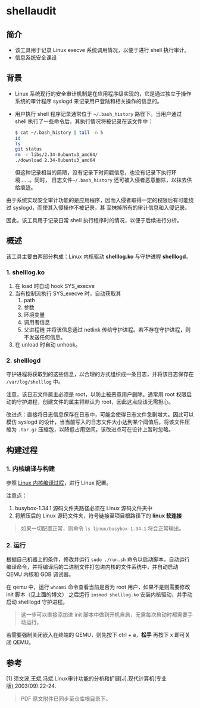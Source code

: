 # shellaudit

## 简介

- 该工具用于记录 Linux execve 系统调用情况，以便于进行 shell 执行审计。
- 信息系统安全课设

## 背景

- Linux 系统现行的安全审计机制是在应用程序级实现的，它是通过独立于操作系统的审计程序 syslogd 来记录用户登陆和相关操作的信息的。
- 用户执行 shell 程序记录通常位于 `~/.bash_history` 路径下。当用户通过 shell 执行了一些命令后，其执行情况将被记录在该文件中：
  
    ```bash
    $ cat ~/.bash_history | tail -n 5                                    
    id
    ls
    git status
    rm -r libs/2.34-0ubuntu3_amd64/
    ./download 2.34-0ubuntu3_amd64
    ```

  但这种记录相当的简陋，没有记录下时间戳信息，也没有记录下执行环境......。同时， 日志文件`~/.bash_history` 还可被入侵者恶意删除，以抹去供给痕迹。

由于系统实现安全审计功能的是应用程序，因而入侵者取得一定的权限后有可能绕过 syslogd，而使其入侵操作不被记录，甚
至抹掉所有的审计信息和入侵记录。

因此，该工具用于记录日常 shell 执行程序时的情况，以便于后续进行分析。

## 概述

该工具主要由两部分构成：Linux 内核驱动 **shelllog.ko** 与守护进程 **shelllogd**。

### 1. shelllog.ko

1. 在 load 时自动 hook SYS_execve 
2. 当有控制流执行 SYS_execve 时，自动获取其 
    1. path
    2. 参数
    3. 环境变量
    4. 调用者信息
    5. 父进程链
   并将该信息通过 netlink 传给守护进程。若不存在守护进程，则不发送任何信息。
3. 在 unload 时自动 unhook。

### 2. shelllogd

守护进程将获取到的这些信息，以合理的方式组织成一条日志，并将该日志保存在 `/var/log/shelllog` 中。

注意，该日志文件属主必须是 root，以防止被恶意用户删除。通常用 root 权限启动的守护进程，创建文件的属主将默认为 root，因此这点应该无需担心。

改进点：直接将日志信息保存在日志中，可能会使得日志文件急剧增大。因此可以模仿 syslogd 的设计，当当前写入的日志文件大小达到某个阈值后，将该文件压缩为 `.tar.gz` 压缩包，以降低占用空间。该改进点可在设计上暂时忽略。

## 构建过程

### 1. 内核编译与构建

参照 [Linux 内核编译过程](https://kiprey.github.io/2021/10/kernel_pwn_introduction/#%E4%BA%8C%E3%80%81%E7%8E%AF%E5%A2%83%E9%85%8D%E7%BD%AE)，进行 Linux 配置。

注意点：
  1. busybox-1.34.1 源码文件夹路径必须在 Linux 源码文件夹中
  2. 将解压后的 Linux 源码文件夹，符号链接至项目根路径下的 **linux 软连接**

> 如果一切配置正常，则命令 `ls linux/busybox-1.34.1` 将会正常输出。

### 2. 运行

根据自己机器上的条件，修改并运行 `sudo ./run.sh` 命令以启动脚本，自动运行编译命令，并将编译后的二进制文件打包进内核的文件系统中，并自动启动 QEMU 内核和 GDB 调试器。

在 qemu 中，运行 `whoami` 命令查看当前是否为 root 用户，如果不是则需要修改 init 脚本（见上面的博文）
之后运行 `insmod shelllog.ko` 安装内核驱动，并手动启动 shelllogd 守护进程。
> 这一步可以直接添加进 init 脚本中做到开机自启，无需每次启动时都需要手动运行。

若需要强制关闭嵌入在终端的 QEMU，则先按下 ctrl + a，**松手** 再按下 x 即可关闭 QEMU。

## 参考

[1] 须文波,王斌,冯斌.Linux审计功能的分析和扩展[J].现代计算机(专业版),2003(09):22-24.

> PDF 原文附件已同步至仓库根目录下。